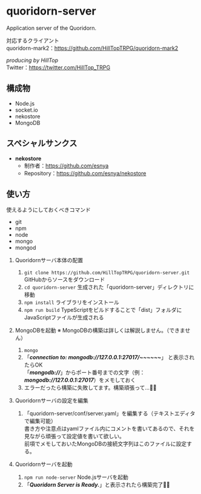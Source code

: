 # quoridorn-server
Application server of the Quoridorn.

対応するクライアント<br>
quoridorn-mark2：<https://github.com/HillTopTRPG/quoridorn-mark2>

*producing by HillTop*<br>
Twitter：<https://twitter.com/HillTop_TRPG>

## 構成物
* Node.js
* socket.io
* nekostore
* MongoDB

## スペシャルサンクス
* **nekostore**
  * 制作者：https://github.com/esnya
  * Repository：<https://github.com/esnya/nekostore>

## 使い方
使えるようにしておくべきコマンド
* git
* npm
* node
* mongo
* mongod

1. Quoridornサーバ本体の配置
   1. `git clone https://github.com/HillTopTRPG/quoridorn-server.git` GitHubからソースをダウンロード
   1. `cd quoridorn-server` 生成された「quoridorn-server」ディレクトリに移動
   1. `npm install` ライブラリをインストール
   1. `npm run build` TypeScriptをビルドすることで「dist」フォルダにJavaScriptファイルが生成される

1. MongoDBを起動 ※ MongoDBの構築は詳しくは解説しません。（できません）
   1. `mongo`
   1. 「***connection to: mongodb://127.0.0.1:27017/~~~~~~***」 と表示されたらOK<br>
      「***mongodb://***」からポート番号までの文字（例：***mongodb://127.0.0.1:27017***）をメモしておく
   1. エラーだったら構築に失敗してます。構築頑張って…🐧🌟

1. Quoridornサーバの設定を編集
   1. 「quoridorn-server/conf/server.yaml」を編集する（テキストエディタで編集可能）<br>
      書き方や注意点はyamlファイル内にコメントを書いてあるので、それを見ながら頑張って設定値を書いて欲しい。<br>
      前項でメモしておいたMongoDBの接続文字列はこのファイルに設定する。

1. Quoridornサーバを起動
   1. `npm run node-server` Node.jsサーバを起動
   1. 「***Quoridorn Server is Ready.***」と表示されたら構築完了🐧🎊
